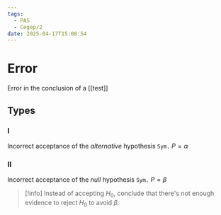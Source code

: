 ```yaml
---
tags:
  - PAS
  - Cegep/2
date: 2025-04-17T15:00:54
---
```


# Error

Error in the conclusion of a [[test]]

## Types

### I

Incorrect acceptance of the *alternative* hypothesis
`Sym.` $P = \alpha$

### II

Incorrect acceptance of the *null* hypothesis
`Sym.` $P = \beta$

> [!info] Instead of accepting $H_0$, conclude that there's not enough evidence to reject $H_0$ to avoid $\beta$.